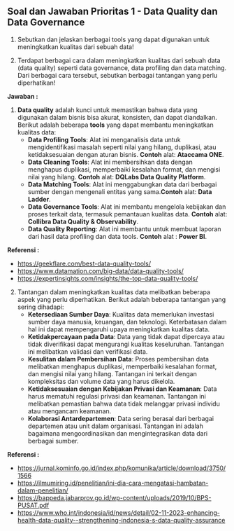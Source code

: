 ## Soal dan Jawaban Prioritas 1 - Data Quality dan Data Governance

1. Sebutkan dan jelaskan berbagai tools yang dapat digunakan untuk meningkatkan kualitas dari sebuah data!

2. Terdapat berbagai cara dalam meningkatkan kualitas dari sebuah data (data quality) seperti data governance, data profiling dan data matching. Dari berbagai cara tersebut, sebutkan berbagai tantangan yang perlu diperhatikan!

**Jawaban :**

1. **Data quality** adalah kunci untuk memastikan bahwa data yang digunakan dalam bisnis bisa akurat, konsisten, dan dapat diandalkan. Berikut adalah beberapa **tools** yang dapat membantu meningkatkan kualitas data:
    - **Data Profiling Tools**: Alat ini menganalisis data untuk mengidentifikasi masalah seperti nilai yang hilang, duplikasi, atau ketidaksesuaian dengan aturan bisnis. **Contoh** alat: **Ataccama ONE**.
    - **Data Cleaning Tools**: Alat ini membersihkan data dengan menghapus duplikasi, memperbaiki kesalahan format, dan mengisi nilai yang hilang. **Contoh** alat: **DQLabs Data Quality Platform**.
    - **Data Matching Tools**: Alat ini menggabungkan data dari berbagai sumber dengan mengenali entitas yang sama.**Contoh** alat: **Data Ladder**.
    - **Data Governance Tools**: Alat ini membantu mengelola kebijakan dan proses terkait data, termasuk pemantauan kualitas data. **Contoh** alat: **Collibra Data Quality & Observability**.
    - **Data Quality Reporting**: Alat ini membantu untuk membuat laporan dari hasil data profiling dan data tools. **Contoh** alat : **Power BI**.

**Referensi :**
- https://geekflare.com/best-data-quality-tools/
- https://www.datamation.com/big-data/data-quality-tools/
- https://expertinsights.com/insights/the-top-data-quality-tools/

2. Tantangan dalam meningkatkan kualitas data melibatkan beberapa aspek yang perlu diperhatikan. Berikut adalah beberapa tantangan yang sering dihadapi:
    - **Ketersediaan Sumber Daya**: Kualitas data memerlukan investasi sumber daya manusia, keuangan, dan teknologi. Keterbatasan dalam hal ini dapat mempengaruhi upaya meningkatkan kualitas data.
    - **Ketidakpercayaan pada Data**: Data yang tidak dapat dipercaya atau tidak diverifikasi dapat mengurangi kualitas keseluruhan. Tantangan ini melibatkan validasi dan verifikasi data.
    - **Kesulitan dalam Pembersihan Data**: Proses pembersihan data melibatkan menghapus duplikasi, memperbaiki kesalahan format, dan mengisi nilai yang hilang. Tantangan ini terkait dengan kompleksitas dan volume data yang harus dikelola.
    - **Ketidaksesuaian dengan Kebijakan Privasi dan Keamanan**: Data harus mematuhi regulasi privasi dan keamanan. Tantangan ini melibatkan pemastian bahwa data tidak melanggar privasi individu atau mengancam keamanan.
    - **Kolaborasi Antardepartemen**: Data sering berasal dari berbagai departemen atau unit dalam organisasi. Tantangan ini adalah bagaimana mengoordinasikan dan mengintegrasikan data dari berbagai sumber.

**Referensi :**
- https://jurnal.kominfo.go.id/index.php/komunika/article/download/3750/1566
- https://ilmumiring.id/penelitian/ini-dia-cara-mengatasi-hambatan-dalam-penelitian/
- https://bappeda.jabarprov.go.id/wp-content/uploads/2019/10/BPS-PUSAT.pdf
- https://www.who.int/indonesia/id/news/detail/02-11-2023-enhancing-health-data-quality--strengthening-indonesia-s-data-quality-assurance